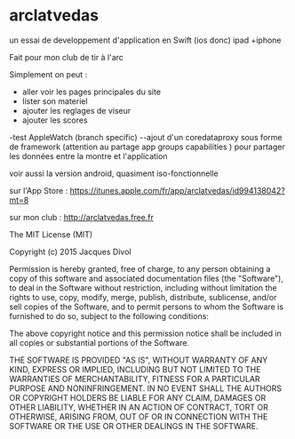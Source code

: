 # arclatvedas

un essai de developpement d'application en Swift (ios donc) ipad +iphone

Fait pour mon club de tir à l'arc


Simplement on peut :

- aller voir les pages principales du site
- lister son materiel
- ajouter les reglages de viseur
- ajouter les scores

-test AppleWatch (branch specific)
--ajout d'un coredataproxy sous forme de framework (attention au partage app groups capabilities ) pour partager les données entre la montre et l'application

voir aussi la version android, quasiment iso-fonctionnelle

sur l'App Store : https://itunes.apple.com/fr/app/arclatvedas/id994138042?mt=8

sur mon club : http://arclatvedas.free.fr



The MIT License (MIT)

Copyright (c) 2015 Jacques Divol

Permission is hereby granted, free of charge, to any person obtaining a copy
of this software and associated documentation files (the "Software"), to deal
in the Software without restriction, including without limitation the rights
to use, copy, modify, merge, publish, distribute, sublicense, and/or sell
copies of the Software, and to permit persons to whom the Software is
furnished to do so, subject to the following conditions:

The above copyright notice and this permission notice shall be included in all
copies or substantial portions of the Software.

THE SOFTWARE IS PROVIDED "AS IS", WITHOUT WARRANTY OF ANY KIND, EXPRESS OR
IMPLIED, INCLUDING BUT NOT LIMITED TO THE WARRANTIES OF MERCHANTABILITY,
FITNESS FOR A PARTICULAR PURPOSE AND NONINFRINGEMENT. IN NO EVENT SHALL THE
AUTHORS OR COPYRIGHT HOLDERS BE LIABLE FOR ANY CLAIM, DAMAGES OR OTHER
LIABILITY, WHETHER IN AN ACTION OF CONTRACT, TORT OR OTHERWISE, ARISING FROM,
OUT OF OR IN CONNECTION WITH THE SOFTWARE OR THE USE OR OTHER DEALINGS IN THE
SOFTWARE.
